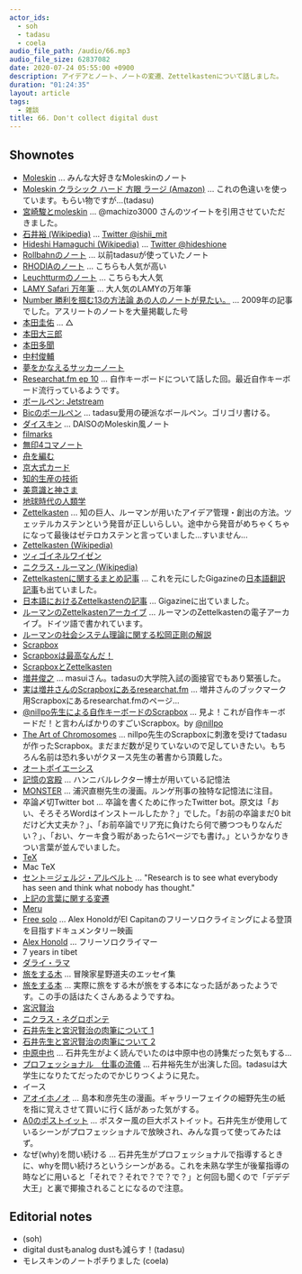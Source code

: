 ```yaml
---
actor_ids:
  - soh
  - tadasu
  - coela
audio_file_path: /audio/66.mp3
audio_file_size: 62837082
date: 2020-07-24 05:55:00 +0900
description: アイデアとノート、ノートの変遷、Zettelkastenについて話しました。
duration: "01:24:35"
layout: article
tags:
  - 雑談
title: 66. Don't collect digital dust
---
```


## Shownotes

- [Moleskin](https://us.moleskine.com/en/) ... みんな大好きなMoleskinのノート
- [Moleskin クラシック ハード 方眼 ラージ (Amazon)](https://www.amazon.co.jp/dp/B00NS9YDNK/?tag=researchatf04-22) ... これの色違いを使っています。もらい物ですが...(tadasu)
- [宮崎駿とmoleskin](https://twitter.com/machizo3000/status/797820597552021504) ... @machizo3000 さんのツイートを引用させていただきました。
- [石井裕 (Wikipedia)](https://ja.wikipedia.org/wiki/%E7%9F%B3%E4%BA%95%E8%A3%95_(%E3%82%B3%E3%83%B3%E3%83%94%E3%83%A5%E3%83%BC%E3%82%BF%E3%83%BC%E7%A0%94%E7%A9%B6%E8%80%85)) ... [Twitter @ishii_mit](https://twitter.com/ishii_mit)
- [Hideshi Hamaguchi (Wikipedia)](https://en.wikipedia.org/wiki/Hideshi_Hamaguchi) ... [Twitter @hideshione](https://twitter.com/hideshione)
- [Rollbahnのノート](https://www.amazon.co.jp/dp/B007B8N2YA/?tag=researchatf04-22) ... 以前tadasuが使っていたノート
- [RHODIAのノート](https://www.amazon.co.jp/dp/B00JO1IFLW/?tag=researchatf04-22) ... こちらも人気が高い
- [Leuchtturmのノート](https://www.amazon.co.jp/dp/B002TSIMW4/?tag=researchatf04-22) ... こちらも大人気
- [LAMY Safari  万年筆](https://www.amazon.co.jp/dp/B000UTO0XE/?tag=researchatf04-22) ... 大人気のLAMYの万年筆
- [Number 勝利を掴む13の方法論 あの人のノートが見たい。](https://number.bunshun.jp/articles/-/247) ... 2009年の記事でした。アスリートのノートを大量掲載した号
- [本田圭佑](https://ja.wikipedia.org/wiki/%E6%9C%AC%E7%94%B0%E5%9C%AD%E4%BD%91) ... △
- [本田大三郎](https://ja.wikipedia.org/wiki/%E6%9C%AC%E7%94%B0%E5%A4%A7%E4%B8%89%E9%83%8E)
- [本田多聞](https://ja.wikipedia.org/wiki/%E6%9C%AC%E7%94%B0%E5%A4%9A%E8%81%9E)
- [中村俊輔](https://ja.wikipedia.org/wiki/%E4%B8%AD%E6%9D%91%E4%BF%8A%E8%BC%94)
- [夢をかなえるサッカーノート](https://www.amazon.co.jp/dp/4163717404/?tag=researchatf04-22)
- [Researchat.fm ep 10](https://researchat.fm/episode/10) ... 自作キーボードについて話した回。最近自作キーボード流行っているようです。
- [ボールペン: Jetstream](https://www.amazon.co.jp/dp/B001C09BS4/?tag=researchatf04-22)
- [Bicのボールペン](https://www.amazon.co.jp/dp/B004NNKJQA/?tag=researchatf04-22) ... tadasu愛用の硬派なボールペン。ゴリゴリ書ける。
- [ダイスキン](https://kurashi-no.jp/I0027512) ... DAISOのMoleskin風ノート
- [filmarks](https://filmarks.com/)
- [無印4コマノート](https://www.muji.com/jp/ja/store/cmdty/detail/4550182109900)
- [舟を編む](https://www.amazon.co.jp/dp/B00GCHGF72/?tag=researchatf04-22)
- [京大式カード](https://www.amazon.co.jp/dp/B003FGLVPO/?tag=researchatf04-22)
- [知的生産の技術](https://www.amazon.co.jp/dp/B014R3S71E/?tag=researchatf04-22)
- [美意識と神さま](https://www.amazon.co.jp/dp/4122011914/?tag=researchatf04-22)
- [地球時代の人類学](https://www.amazon.co.jp/dp/B000J7HWQY/?tag=researchatf04-22)
- [Zettelkasten](https://zettelkasten.de/) ... 知の巨人、ルーマンが用いたアイデア管理・創出の方法。ツェッテルカステンという発音が正しいらしい。途中から発音がめちゃくちゃになって最後はゼテロカステンと言っていました...すいません...
- [Zettelkasten (Wikipedia)](https://en.wikipedia.org/wiki/Zettelkasten)
- [ツィゴイネルワイゼン](https://www.amazon.co.jp/dp/B00W20F5OM/?tag=researchatf04-22)
- [ニクラス・ルーマン (Wikipedia)](https://ja.wikipedia.org/wiki/%E3%83%8B%E3%82%AF%E3%83%A9%E3%82%B9%E3%83%BB%E3%83%AB%E3%83%BC%E3%83%9E%E3%83%B3) 
- [Zettelkastenに関するまとめ記事](https://writingcooperative.com/zettelkasten-how-one-german-scholar-was-so-freakishly-productive-997e4e0ca125) ... これを元にしたGigazineの[日本語翻訳記事](https://gigazine.net/news/20200604-zettelkasten-note/)も出ていました。
- [日本語におけるZettelkastenの記事](https://gigazine.net/news/20200604-zettelkasten-note/) ... Gigazineに出ていました。
- [ルーマンのZettelkastenアーカイブ](https://niklas-luhmann-archiv.de/bestand/zettelkasten/inhaltsuebersicht) ... ルーマンのZettelkastenの電子アーカイブ。ドイツ語で書かれています。
- [ルーマンの社会システム理論に関する松岡正剛の解説](https://1000ya.isis.ne.jp/1349.html)
- [Scrapbox](https://scrapbox.io)
- [Scrapboxは最高なんだ！](https://scrapbox.io/masui/Scrapbook)
- [ScrapboxとZettelkasten](https://forum.zettelkasten.de/discussion/895/using-scrapbox-as-a-zettel-notes-archive)
- [増井俊之](https://scrapbox.io/masui/) ... masuiさん。tadasuの大学院入試の面接官でもあり緊張した。
- [実は増井さんのScrapboxにあるresearchat.fm](https://scrapbox.io/masui-bookmarks/Researchat.fm) ... 増井さんのブックマーク用Scrapboxにあるresearchat.fmのページ...
- [@nillpo先生による自作キーボードのScrapbox](https://scrapbox.io/MECHKEYS/) ... 見よ！これが自作キーボードだ！と言わんばかりのすごいScrapbox。by [@nillpo](https://twitter.com/nillpo)
- [The Art of Chromosomes](https://scrapbox.io/chromosome/) ... nillpo先生のScrapboxに刺激を受けてtadasuが作ったScrapbox。まだまだ数が足りていないので足していきたい。もちろん名前は恐れ多いがクヌース先生の著書から頂戴した。
- [オートポイエーシス](https://ja.wikipedia.org/wiki/%E3%82%AA%E3%83%BC%E3%83%88%E3%83%9D%E3%82%A4%E3%82%A8%E3%83%BC%E3%82%B7%E3%82%B9)
- [記憶の宮殿](https://lifehacking.jp/2008/09/creating-a-memory-palace/) ... ハンニバルレクター博士が用いている記憶法
- [MONSTER](https://www.amazon.co.jp/dp/4091809049/?tag=researchatf04-22) ... 浦沢直樹先生の漫画。ルンゲ刑事の独特な記憶法に注目。
- 卒論〆切Twitter bot ... 卒論を書くために作ったTwitter bot。原文は「おい、そろそろWordはインストールしたか？」でした。「お前の卒論まだ0 bitだけど大丈夫か？」、「お前卒論でリア充に負けたら何で勝つつもりなんだい？」、「おい、ケーキ食う暇があったら1ページでも書け。」というかなりきつい言葉が並んでいました。
- [TeX](https://en.wikipedia.org/wiki/TeX)
- Mac TeX
- [セント＝ジェルジ・アルベルト](https://ja.wikipedia.org/wiki/%E3%82%BB%E3%83%B3%E3%83%88%EF%BC%9D%E3%82%B8%E3%82%A7%E3%83%AB%E3%82%B8%E3%83%BB%E3%82%A2%E3%83%AB%E3%83%99%E3%83%AB%E3%83%88) ... "Research is to see what everybody has seen and think what nobody has thought."
- [上記の言葉に関する変遷](https://www.quora.com/Who-made-this-quote-Discovery-consists-of-seeing-what-everybody-has-seen-and-thinking-what-nobody-has-thought
)
- [Meru](https://www.amazon.co.jp/dp/B073G9J46L/?tag=researchatf04-22)
- [Free solo](https://www.amazon.co.jp/dp/B081S5T3QR/?tag=researchatf04-22) ... Alex HonoldがEl Capitanのフリーソロクライミングによる登頂を目指すドキュメンタリー映画
- [Alex Honold](https://en.wikipedia.org/wiki/Alex_Honnold) ... フリーソロクライマー
- 7 years in tibet
- [ダライ・ラマ](https://ja.wikipedia.org/wiki/%E3%83%80%E3%83%A9%E3%82%A4%E3%83%BB%E3%83%A9%E3%83%9E)
- [旅をする木](https://www.amazon.co.jp/dp/4167515024/?tag=researchatf04-22) ... 冒険家星野道夫のエッセイ集
- [旅をする本](https://www.kyoyodo.com/article/%E8%AA%AD%E6%9B%B8%E6%84%9F%E6%83%B3%E6%96%87%E3%81%AB%E3%82%82%E3%81%8A%E3%81%99%E3%81%99%E3%82%81%E3%80%8E%E6%97%85%E3%82%92%E3%81%99%E3%82%8B%E6%9C%A8%E3%80%8F%E3%81%9D%E3%81%97%E3%81%A6%E3%80%8E/) ... 実際に旅をする木が旅をする本になった話があったようです。この手の話はたくさんあるようですね。
- [宮沢賢治](https://ja.wikipedia.org/wiki/%E5%AE%AE%E6%B2%A2%E8%B3%A2%E6%B2%BB)
- [ニクラス・ネグロポンテ](https://ja.wikipedia.org/wiki/%E3%83%8B%E3%82%B3%E3%83%A9%E3%82%B9%E3%83%BB%E3%83%8D%E3%82%B0%E3%83%AD%E3%83%9D%E3%83%B3%E3%83%86)
- [石井先生と宮沢賢治の肉筆について 1](https://next.rikunabi.com/tech/docs/ct_s03600.jsp?p=000789)
- [石井先生と宮沢賢治の肉筆について 2](https://ascii.jp/elem/000/000/051/51983/)
- [中原中也](https://ja.wikipedia.org/wiki/%E4%B8%AD%E5%8E%9F%E4%B8%AD%E4%B9%9F) ... 石井先生がよく読んでいたのは中原中也の詩集だった気もする...
- [プロフェッショナル　仕事の流儀](https://www.nhk.or.jp/professional/2007/0208/index.html) ... 石井裕先生が出演した回。tadasuは大学生になりたてだったのでかじりつくように見た。
- イース
- [アオイホノオ](https://www.amazon.co.jp/dp/B089GNY494/?tag=researchatf04-22) ... 島本和彦先生の漫画。ギャラリーフェイクの細野先生の紙を指に覚えさせて買いに行く話があった気がする。
- [A0のポストイット](https://www.amazon.co.jp/dp/B00006IA99/) ... ポスター風の巨大ポストイット。石井先生が使用しているシーンがプロフェッショナルで放映され、みんな買って使ってみたはず。
- なぜ(why)を問い続ける ... 石井先生がプロフェッショナルで指導するときに、whyを問い続けろというシーンがある。これを未熟な学生が後輩指導の時などに用いると「それで？それで？で？で？」と何回も聞くので「デデデ大王」と裏で揶揄されることになるので注意。

## Editorial notes
- (soh)
- digital dustもanalog dustも減らす！(tadasu)
- モレスキンのノートポチりました (coela)
